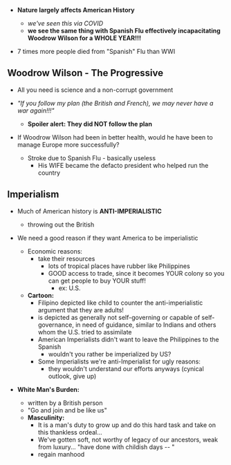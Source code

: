 - **Nature largely affects American History**
	-  *we've seen this via COVID*
	- **we see the same thing with Spanish Flu effectively incapacitating Woodrow Wilson for a WHOLE YEAR!!!**

- 7 times more people died from "Spanish" Flu than WWI

## Woodrow Wilson - The Progressive
- All you need is science and a non-corrupt government
- *"If you follow my plan (the British and French), we may never have a war again!!!"*
	- **Spoiler alert: They did NOT follow the plan**

- If Woodrow Wilson had been in better health, would he have been to manage Europe more successfully?
	- Stroke due to Spanish Flu - basically useless
		- His WIFE became the defacto president who helped run the country

## Imperialism
- Much of American history is **ANTI-IMPERIALISTIC**
	- throwing out the British
- We need a good reason if they want America to be imperialistic
	- Economic reasons:
		- take their resources
			- lots of tropical places have rubber like Philippines
			- GOOD access to trade, since it becomes YOUR colony so you can get people to buy YOUR stuff!
				- ex: U.S. 
	- **Cartoon:**
		- Filipino depicted like child to counter the anti-imperialistic argument that they are adults!
		- is depicted as generally not self-governing or capable of self-governance, in need of guidance, similar to Indians and others whom the U.S. tried to assimilate
		- American Imperialists didn't want to leave the Philippines to the Spanish
			- wouldn't you rather be imperialized by US?
		- Some Imperialists we're anti-Imperialist for ugly reasons:
			- they wouldn't understand our efforts anyways (cynical outlook, give up)

- **White Man's Burden:**
	- written by a British person
	- "Go and join and be like us"
	- **Masculinity:**
		- It is a man's duty to grow up and do this hard task and take on this thankless ordeal...
		- We've gotten soft, not worthy of legacy of our ancestors, weak from luxury... "have done with childish days -- "
		- regain manhood
